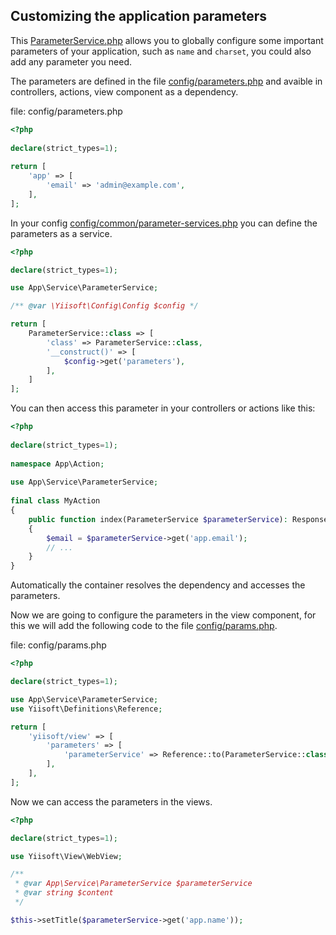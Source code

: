 ## Customizing the application parameters

This [ParameterService.php](/src/Service/ParameterService.php) allows you to globally configure some important parameters of your application, such as `name` and `charset`, you could also add any parameter you need.

The parameters are defined in the file [config/parameters.php](/config/parameters.php) and avaible in controllers, actions, view component as a dependency.

file: config/parameters.php
```php
<?php
    
declare(strict_types=1);
    
return [
    'app' => [
        'email' => 'admin@example.com',
    ],
];
```

In your config [config/common/parameter-services.php](/config/common/parameter-services.php) you can define the parameters as a service.

```php
<?php

declare(strict_types=1);

use App\Service\ParameterService;

/** @var \Yiisoft\Config\Config $config */

return [
    ParameterService::class => [
        'class' => ParameterService::class,
        '__construct()' => [
            $config->get('parameters'),
        ],
    ]
];
```

You can then access this parameter in your controllers or actions like this:

```php
<?php
    
declare(strict_types=1);
    
namespace App\Action;
    
use App\Service\ParameterService;
    
final class MyAction
{
    public function index(ParameterService $parameterService): ResponseInterface
    {
        $email = $parameterService->get('app.email');
        // ...
    }
}
```

Automatically the container resolves the dependency and accesses the parameters.

Now we are going to configure the parameters in the view component, for this we will add the following code to the file [config/params.php](/config/params.php).

file: config/params.php
```php
<?php

declare(strict_types=1);

use App\Service\ParameterService;
use Yiisoft\Definitions\Reference;

return [
    'yiisoft/view' => [
        'parameters' => [
            'parameterService' => Reference::to(ParameterService::class),
        ],
    ],
];
```

Now we can access the parameters in the views.

```php
<?php

declare(strict_types=1);

use Yiisoft\View\WebView;

/**
 * @var App\Service\ParameterService $parameterService
 * @var string $content
 */

$this->setTitle($parameterService->get('app.name'));
```
